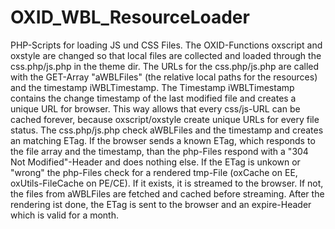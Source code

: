 OXID_WBL_ResourceLoader
=======================

PHP-Scripts for loading JS und CSS Files. The OXID-Functions oxscript and oxstyle are changed so that local files are collected and loaded through the css.php/js.php in the theme dir. 
The URLs for the css.php/js.php are called with the GET-Array "aWBLFiles" (the relative local paths for the resources) and the timestamp iWBLTimestamp. The Timestamp iWBLTimestamp contains the change timestamp of the last modified file and creates a unique URL for browser. This way allows that every css/js-URL can be cached forever, because oxscript/oxstyle create unique URLs for every file status.
The css.php/js.php check aWBLFiles and the timestamp and creates an matching ETag. If the browser sends a known ETag, which responds to the file array and the timestamp, than the php-Files respond with a "304 Not Modified"-Header and does nothing else. 
If the ETag is unkown or "wrong" the php-Files check for a rendered tmp-File (oxCache on EE, oxUtils-FileCache on PE/CE). If it exists, it is streamed to the browser. If not, the files from aWBLFiles are fetched and cached before streaming. 
After the rendering ist done, the ETag is sent to the browser and an expire-Header which is valid for a month.
